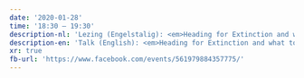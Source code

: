 ```yaml
---
date: '2020-01-28'
time: '18:30 – 19:30'
description-nl: 'Lezing (Engelstalig): <em>Heading for Extinction and what to do about it</em>'
description-en: 'Talk (English): <em>Heading for Extinction and what to do about it</em>'
xr: true
fb-url: 'https://www.facebook.com/events/561979884357775/'
---
```

